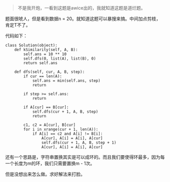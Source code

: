 > 不是我开炮，一看到这题是awice出的，我就知道这题是道烂题。

题面很唬人，但是看到数据n = 20。就知道这题可以暴搜来搞。中间加点剪枝，肯定T不了。

代码如下：

```
class Solution(object):
    def kSimilarity(self, A, B):
        self.ans = 10 ** 10
        self.dfs(0, list(A), list(B), 0)
        return self.ans

    def dfs(self, cur, A, B, step):
        if cur == len(A):
            self.ans = min(self.ans, step)
            return

        if step >= self.ans:
            return

        if A[cur] == B[cur]:
            self.dfs(cur + 1, A, B, step)
            return

        c1, c2 = A[cur], B[cur]
        for i in xrange(cur + 1, len(A)):
            if A[i] == c2 and A[i] != B[i]:
                A[cur], A[i] = A[i], A[cur]
                self.dfs(cur + 1, A, B, step + 1)
                A[cur], A[i] = A[i], A[cur]
```

还有一个思路是，字符串置换其实是可以成环的。而且我们要使得环最多，因为每一个长度为m的环，我们只需要置换m - 1次。

但是没想出来怎么做。求好解法来打脸。
